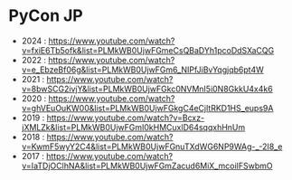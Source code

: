# PyCon JP
- 2024 : https://www.youtube.com/watch?v=fxiE6Tb5ofk&list=PLMkWB0UjwFGmeCsQBaDYh1pcoDdSXaCQG
- 2022 : https://www.youtube.com/watch?v=e_EbzeBf06g&list=PLMkWB0UjwFGm6_NIPfJiBvYqgjqb6pt4W
- 2021 : https://www.youtube.com/watch?v=8bwSCG2ivjY&list=PLMkWB0UjwFGkc0NVMnI5i0N8GkkU4x4k6
- 2020 : https://www.youtube.com/watch?v=ghVEuOuKW00&list=PLMkWB0UjwFGkgC4eCjltRKD1HS_eups9A
- 2019 : https://www.youtube.com/watch?v=Bcxz-jXMLZk&list=PLMkWB0UjwFGmI0kHMCuxlD64sqqxhHnUm
- 2018 : https://www.youtube.com/watch?v=KwmF5wyY2C4&list=PLMkWB0UjwFGnuTXdWG6NP9WAg-_-2I8_e
- 2017 : https://www.youtube.com/watch?v=IaTDjOClhNA&list=PLMkWB0UjwFGmZacud6MiX_mcoiIFSwbmO

